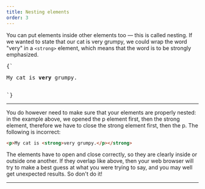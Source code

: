 ```yaml
---
title: Nesting elements
order: 3
---
```


<CodePen>

You can put elements inside other elements too — this is called nesting. If we
wanted to state that our cat is very grumpy, we could wrap the word "very" in a
`<strong>` element, which means that the word is to be strongly emphasized.

<pre data-lang='html'>
{`
<p>My cat is <strong>very</strong> grumpy.</p>
`}
</pre>

</CodePen>

---

You do however need to make sure that your elements are properly nested: in the
example above, we opened the p element first, then the strong element, therefore
we have to close the strong element first, then the p. The following is
incorrect:

```html
<p>My cat is <strong>very grumpy.</p></strong>
```

The elements have to open and close correctly, so they are clearly inside or
outside one another. If they overlap like above, then your web browser will try
to make a best guess at what you were trying to say, and you may well get
unexpected results. So don't do it!

---
